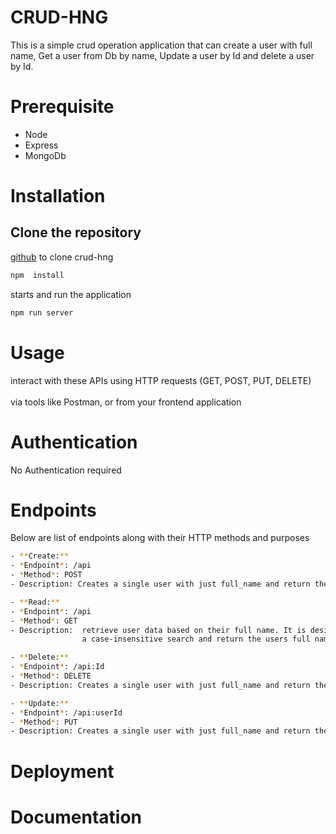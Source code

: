 # CRUD-HNG

This is a simple crud operation application that can create a user with full name, Get a user from Db by name, Update a user by Id and delete a user by Id.

# Prerequisite
- Node
- Express
- MongoDb

# Installation

## Clone the repository

 [github](https://github.com/gentomacine/crud-hng.git) to clone crud-hng

```bash
npm  install 
```
starts and run the application
```bash
npm run server
```

# Usage
interact with these APIs using HTTP requests (GET, POST, PUT, DELETE) <br>  
via tools like Postman, or from your frontend application

# Authentication
No Authentication required

# Endpoints
Below are list of endpoints along with their HTTP methods and purposes
```bash
- **Create:**
- *Endpoint*: /api
- *Method*: POST
- Description: Creates a single user with just full_name and return the created user
```
```bash
- **Read:**
- *Endpoint*: /api
- *Method*: GET
- Description:  retrieve user data based on their full name. It is designed to perform <br>
                a case-insensitive search and return the users full name
```

```bash
- **Delete:**
- *Endpoint*: /api:Id
- *Method*: DELETE
- Description: Creates a single user with just full_name and return the created user
```
```bash
- **Update:**
- *Endpoint*: /api:userId
- *Method*: PUT
- Description: Creates a single user with just full_name and return the created user
```
# Deployment


# Documentation

